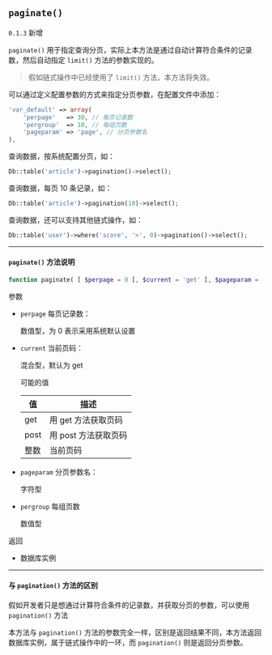 ## `paginate()`

`0.1.3` 新增

`paginate()` 用于指定查询分页，实际上本方法是通过自动计算符合条件的记录数，然后自动指定 `limit()` 方法的参数实现的。

> 假如链式操作中已经使用了 `limit()` 方法，本方法将失效。

可以通过定义配置参数的方式来指定分页参数，在配置文件中添加：

``` php
'var_default' => array(
    'perpage'   => 30, // 每页记录数
    'pergroup'  => 10, // 每组页数
    'pageparam' => 'page', // 分页参数名
),
```

查询数据，按系统配置分页，如：

``` php
Db::table('article')->pagination()->select();
```

查询数据，每页 10 条记录，如：

``` php
Db::table('article')->pagination(10)->select();
```

查询数据，还可以支持其他链式操作，如：

``` php
Db::table('user')->where('score', '>', 0)->pagination()->select();
```

----------

#### `paginate()` 方法说明

``` php
function paginate( [ $perpage = 0 [, $current = 'get' [, $pageparam = 'page' [, $pergroup = 0 ]]]] )
```

参数

* `perpage` 每页记录数：

    数值型，为 0 表示采用系统默认设置

* `current` 当前页码：

    混合型，默认为 get

    可能的值

    | 值 | 描述 |
    | - | - |
    | get | 用 get 方法获取页码 |
    | post | 用 post 方法获取页码 |
    | 整数 | 当前页码 |

* `pageparam` 分页参数名：

    字符型

* `pergroup` 每组页数

    数值型

返回

* 数据库实例

----------

#### 与 `pagination()` 方法的区别

假如开发者只是想通过计算符合条件的记录数，并获取分页的参数，可以使用 `pagination()` 方法

本方法与 `pagination()` 方法的参数完全一样，区别是返回结果不同，本方法返回数据库实例，属于链式操作中的一环，而 `pagination()` 则是返回分页参数。
